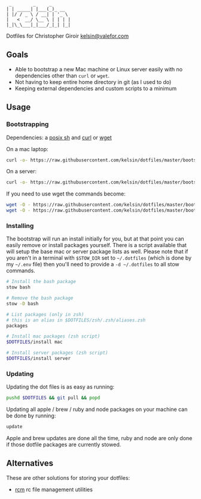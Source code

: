 ```
 _        _     _       
| | _____| |___(_)_ __  
| |/ / _ \ / __| | '_ \ 
|   <  __/ \__ \ | | | |
|_|\_\___|_|___/_|_| |_|
```

Dotfiles for Christopher Giroir <kelsin@valefor.com>

## Goals

* Able to bootstrap a new Mac machine or Linux server easily with no
  dependencies other than `curl` or `wget`.
* Not having to keep entire home directory in git (as I used to do)
* Keeping external dependencies and custom scripts to a minimum

## Usage

### Bootstrapping

Dependencies: a [posix
sh](http://pubs.opengroup.org/onlinepubs/009695399/utilities/sh.html) and
[curl](https://curl.haxx.se/) or [wget](https://www.gnu.org/software/wget/)

On a mac laptop:

```sh
curl -o- https://raw.githubusercontent.com/kelsin/dotfiles/master/bootstrap | sh mac
```

On a server:
```sh
curl -o- https://raw.githubusercontent.com/kelsin/dotfiles/master/bootstrap | sh server
```

If you need to use wget the commands become:

```sh
wget -O - https://raw.githubusercontent.com/kelsin/dotfiles/master/bootstrap | sh mac
wget -O - https://raw.githubusercontent.com/kelsin/dotfiles/master/bootstrap | sh server
```

### Installing

The bootstrap will run an install initially for you, but at that point you can
easily remove or install packages yourself. There is a script available that
will setup the base mac or server package lists as well. Please note that if you
aren't in a terminal with `$STOW_DIR` set to `~/.dotfiles` (which is done by my
`~/.env` file) then you'll need to provide a `-d ~/.dotfiles` to all stow
commands.

```sh
# Install the bash package
stow bash

# Remove the bash package
stow -D bash

# List packages (only in zsh)
# this is an alias in $DOTFILES/zsh/.zsh/aliases.zsh
packages

# Install mac packages (zsh script)
$DOTFILES/install mac

# Install server packages (zsh script)
$DOTFILES/install server
```

### Updating

Updating the dot files is as easy as running:

```sh
pushd $DOTFILES && git pull && popd
```

Updating all apple / brew / ruby and node packages on your machine can be done
by running:

```sh
update
```

Apple and brew updates are done all the time, ruby and node are only done if
those dotfile packages are currently stowed.

## Alternatives

These are other solutions for storing your dotfiles:

* [rcm](https://github.com/thoughtbot/rcm) rc file management utilities


